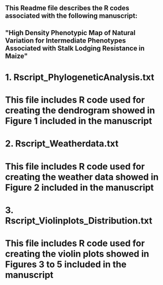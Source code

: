 ## This Readme file describes the R codes associated with the following manuscript:
## "High Density Phenotypic Map of Natural Variation for Intermediate Phenotypes Associated with Stalk Lodging Resistance in Maize"

# 1. Rscript_PhylogeneticAnalysis.txt
# This file includes R code used for creating the dendrogram showed in Figure 1 included in the manuscript

# 2. Rscript_Weatherdata.txt
# This file includes R code used for creating the weather data showed in Figure 2 included in the manuscript

# 3. Rscript_Violinplots_Distribution.txt
# This file includes R code used for creating the violin plots showed in Figures 3 to 5 included in the manuscript

